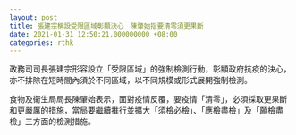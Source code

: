 ```yaml
---
layout: post
title: 張建宗稱設受限區域彰顯決心　陳肇始指要清零須更果斷
date: 2021-01-31 12:50:21.000000000 +08:00
categories: rthk
---
```


政務司司長張建宗形容設立「受限區域」的強制檢測行動，彰顯政府抗疫的決心，亦不排除在短時間內須於不同區域，以不同規模或形式展開強制檢測。

食物及衞生局局長陳肇始表示，面對疫情反覆，要疫情「清零」，必須採取更果斷和更嚴厲的措施，當局要繼續推行並擴大「須檢必檢」、「應檢盡檢」及「願檢盡檢」三方面的檢測措施。
